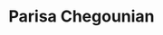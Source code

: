 ---
layout: member
weight: 200
title: Parisa Chegounian
img: /img/members/vgyadav.jpg
program: Ph.D. candidate
degrees : M.A.Sc. in Chemical Engineering, Isfahan University of Technology 
year_start: 2017
year_end:
status: grad
description: Construction of genetic switches for biocontainment
about_me: 
email: parisa.chegounian@gmail.com
linkedin: 
homepage: 
---